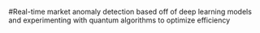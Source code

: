 #Real-time market anomaly detection based off of deep learning models and experimenting with quantum algorithms to optimize efficiency
